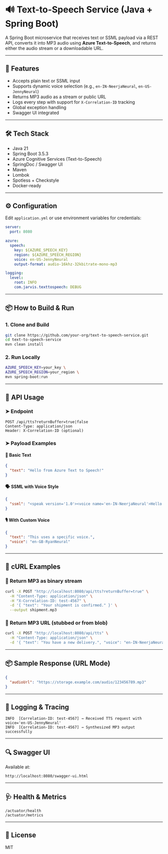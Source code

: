 # 🔊 Text-to-Speech Service (Java + Spring Boot)

A Spring Boot microservice that receives text or SSML payload via a REST API, converts it into MP3 audio using **Azure Text-to-Speech**, and returns either the audio stream or a downloadable URL.

---

## 🚀 Features

- Accepts plain text or SSML input
- Supports dynamic voice selection (e.g., `en-IN-NeerjaNeural`, `en-US-JennyNeural`)
- Returns MP3 audio as a stream or public URL
- Logs every step with support for `X-Correlation-ID` tracking
- Global exception handling
- Swagger UI integrated

---

## 🛠️ Tech Stack

- Java 21
- Spring Boot 3.5.3
- Azure Cognitive Services (Text-to-Speech)
- SpringDoc / Swagger UI
- Maven
- Lombok
- Spotless + Checkstyle
- Docker-ready

---

## ⚙️ Configuration

Edit `application.yml` or use environment variables for credentials:

```yaml
server:
  port: 8080

azure:
  speech:
    key: ${AZURE_SPEECH_KEY}
    region: ${AZURE_SPEECH_REGION}
    voice: en-US-JennyNeural
    output-format: audio-16khz-32kbitrate-mono-mp3

logging:
  level:
    root: INFO
    com.jarvis.texttospeech: DEBUG
```

---

## 📦 How to Build & Run

### 1. Clone and Build

```bash
git clone https://github.com/your-org/text-to-speech-service.git
cd text-to-speech-service
mvn clean install
```

### 2. Run Locally

```bash
AZURE_SPEECH_KEY=your_key \
AZURE_SPEECH_REGION=your_region \
mvn spring-boot:run
```

---

## 📡 API Usage

### ➤ Endpoint

```
POST /api/tts?returnBuffer=true|false
Content-Type: application/json
Header: X-Correlation-ID (optional)
```

### ➤ Payload Examples

#### 📝 Basic Text

```json
{
  "text": "Hello from Azure Text to Speech!"
}
```

#### 🗣️ SSML with Voice Style

```json
{
  "ssml": "<speak version='1.0'><voice name='en-IN-NeerjaNeural'>Hello!</voice></speak>"
}
```

#### 🎙️ With Custom Voice

```json
{
  "text": "This uses a specific voice.",
  "voice": "en-GB-RyanNeural"
}
```

---

## 🧪 cURL Examples

### 🔁 Return MP3 as binary stream

```bash
curl -X POST "http://localhost:8080/api/tts?returnBuffer=true" \
  -H "Content-Type: application/json" \
  -H "X-Correlation-ID: test-4567" \
  -d '{ "text": "Your shipment is confirmed." }' \
  --output shipment.mp3
```

### 🔗 Return MP3 URL (stubbed or from blob)

```bash
curl -X POST "http://localhost:8080/api/tts" \
  -H "Content-Type: application/json" \
  -d '{ "text": "You have a new delivery.", "voice": "en-IN-NeerjaNeural" }'
```

---

## 📦 Sample Response (URL Mode)

```json
{
  "audioUrl": "https://storage.example.com/audio/123456789.mp3"
}
```

---

## 🧾 Logging & Tracing

```log
INFO  [Correlation-ID: test-4567] → Received TTS request with voice='en-US-JennyNeural'
INFO  [Correlation-ID: test-4567] → Synthesized MP3 output successfully
```

---

## 🔍 Swagger UI

Available at:

```
http://localhost:8080/swagger-ui.html
```

---

## 🩺 Health & Metrics

```
/actuator/health
/actuator/metrics
```

---

## 📄 License

MIT